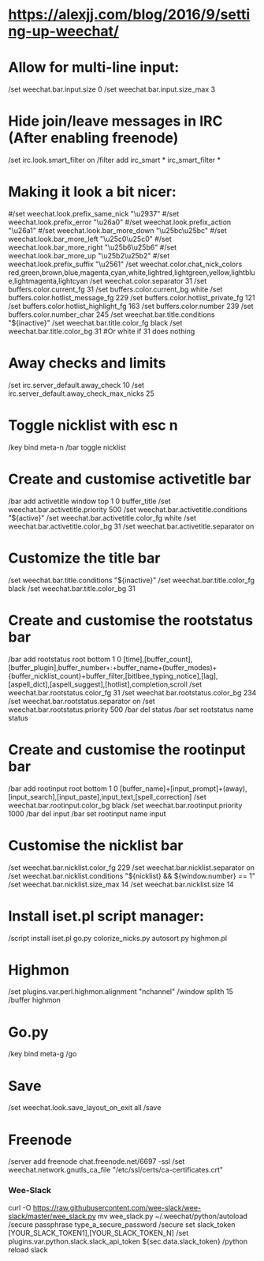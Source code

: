 # https://alexjj.com/blog/2016/9/setting-up-weechat/

# Allow for multi-line input:
/set weechat.bar.input.size 0
/set weechat.bar.input.size_max 3
# Hide join/leave messages in IRC (After enabling freenode)
/set irc.look.smart_filter on
/filter add irc_smart * irc_smart_filter *
# Making it look a bit nicer:
#/set weechat.look.prefix_same_nick "\u2937"
#/set weechat.look.prefix_error "\u26a0"
#/set weechat.look.prefix_action "\u26a1"
#/set weechat.look.bar_more_down "\u25bc\u25bc"
#/set weechat.look.bar_more_left "\u25c0\u25c0"
#/set weechat.look.bar_more_right "\u25b6\u25b6"
#/set weechat.look.bar_more_up "\u25b2\u25b2"
#/set weechat.look.prefix_suffix "\u2561"
/set weechat.color.chat_nick_colors red,green,brown,blue,magenta,cyan,white,lightred,lightgreen,yellow,lightblue,lightmagenta,lightcyan
/set weechat.color.separator 31
/set buffers.color.current_fg 31
/set buffers.color.current_bg white
/set buffers.color.hotlist_message_fg 229
/set buffers.color.hotlist_private_fg 121
/set buffers.color.hotlist_highlight_fg 163
/set buffers.color.number 239
/set buffers.color.number_char 245
/set weechat.bar.title.conditions "${inactive}"
/set weechat.bar.title.color_fg black
/set weechat.bar.title.color_bg 31         #Or white if 31 does nothing
# Away checks and limits
/set irc.server_default.away_check 10
/set irc.server_default.away_check_max_nicks 25
# Toggle nicklist with esc n
/key bind meta-n /bar toggle nicklist
# Create and customise activetitle bar
/bar add activetitle window top 1 0 buffer_title
/set weechat.bar.activetitle.priority 500
/set weechat.bar.activetitle.conditions "${active}"
/set weechat.bar.activetitle.color_fg white
/set weechat.bar.activetitle.color_bg 31
/set weechat.bar.activetitle.separator on
# Customize the title bar
/set weechat.bar.title.conditions "${inactive}"
/set weechat.bar.title.color_fg black
/set weechat.bar.title.color_bg 31
# Create and customise the rootstatus bar
/bar add rootstatus root bottom 1 0 [time],[buffer_count],[buffer_plugin],buffer_number+:+buffer_name+(buffer_modes)+{buffer_nicklist_count}+buffer_filter,[bitlbee_typing_notice],[lag],[aspell_dict],[aspell_suggest],[hotlist],completion,scroll
/set weechat.bar.rootstatus.color_fg 31
/set weechat.bar.rootstatus.color_bg 234
/set weechat.bar.rootstatus.separator on
/set weechat.bar.rootstatus.priority 500
/bar del status
/bar set rootstatus name status
# Create and customise the rootinput bar
/bar add rootinput root bottom 1 0 [buffer_name]+[input_prompt]+(away),[input_search],[input_paste],input_text,[spell_correction]
/set weechat.bar.rootinput.color_bg black
/set weechat.bar.rootinput.priority 1000
/bar del input
/bar set rootinput name input
# Customise the nicklist bar
/set weechat.bar.nicklist.color_fg 229
/set weechat.bar.nicklist.separator on
/set weechat.bar.nicklist.conditions "${nicklist} && ${window.number} == 1"
/set weechat.bar.nicklist.size_max 14
/set weechat.bar.nicklist.size 14
# Install iset.pl script manager:
/script install iset.pl go.py colorize_nicks.py autosort.py highmon.pl

# Highmon
/set plugins.var.perl.highmon.alignment "nchannel"
/window splith 15
/buffer highmon

# Go.py
/key bind meta-g /go

# Save
/set weechat.look.save_layout_on_exit all
/save

# Freenode
/server add freenode chat.freenode.net/6697 -ssl
/set weechat.network.gnutls_ca_file "/etc/ssl/certs/ca-certificates.crt"



### Wee-Slack
curl -O https://raw.githubusercontent.com/wee-slack/wee-slack/master/wee_slack.py
mv wee_slack.py ~/.weechat/python/autoload
/secure passphrase type_a_secure_password
/secure set slack_token [YOUR_SLACK_TOKEN1],[YOUR_SLACK_TOKEN_N]
/set plugins.var.python.slack.slack_api_token ${sec.data.slack_token}
/python reload slack

